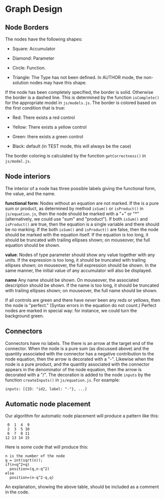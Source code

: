 # Graph Design


## Node Borders

The nodes have the following shapes:

* Square:  Accumulator

* Diamond: Parameter

* Circle:  Function. 

* Triangle:  The Type has not been defined.  In AUTHOR mode, the non-solution nodes may have this shape.

If the node has been completely specified, the border is solid.  Otherwise the border is a dashed line.  This is determined by the function
`isComplete()` for the appropriate model in `js/models.js`.
The border is colored based on the first condition that is true:

* Red: There exists a red control

* Yellow:  There exists a yellow control

* Green: there exists a green control

* Black: default (in TEST mode, this will always be the case)

The border coloring is calculated by the function `getCorrectness()` in `js/model.js`.

## Node interiors

The interior of a node has three possible labels giving the functional
form, the value, and the name.  

**functional form**:  Nodes without an equation are not marked.
If the is a pure sum or product, as determined by method 
`isSum()` or `isProduct()` in `js/equation.js`, 
then the node should be marked with a "+" or "*" (alternatively, we could
use "sum" and "product").
If both `isSum()` and `isProduct()` are true, then the equation is 
a single variable and there should be no marking.
If the both `isSum()` and `isProduct()` are false, then the node should
be marked with the equation itself.  If the equation is too long,
it should be truncated with trailing ellipses shown; on mouseover,
the full equation should be shown.

**value**:  Nodes of type parameter should show any value together 
with any units.  If the expression is too long,
it should be truncated with trailing ellipses shown; on mouseover,
the full expression should be shown.
In the same manner, the initial value of any accumulator will also
be displayed.

**name** Any name should be shown. On mouseover, the associated description 
should be shown.  If the name is too long, it should be truncated with 
trailing ellipses shown; on mouseover,
the full name should be shown.

If all controls are green and there have *never* been any reds or yellows, then the node is "perfect."
(Syntax errors in the equation do not count.)
Perfect nodes are marked in special way:  for instance, we could turn the background green.

## Connectors

Connectors have no labels.  The there is an arrow at the target end of 
the connector.  When the node is a pure sum (as discussed above) and the 
quantity associated with the connector has a negative contribution to 
the node equation, then the arrow is decorated with a "-". Likewise 
when the node is a pure product, and the quantity associated with 
the connector appears in the denominator of the node equation, then 
the arrow is decorated with a "/".  The decoration is 
added to the node `inputs` by the function `createInputs()` in 
`js/equation.js`.
For example:

    inputs: [{ID: "id2, label: "-"}, ...]

## Automatic node placement ##

Our algorithm for automatic node placement will
produce a pattern like this:

     0  1  4  9
     2  3  5 10
     6  7  8 11
    12 13 14 15

Here is some code that will produce this:

    n is the number of the node
    q = int(sqrt(n));
    if(n<q^2+q)
      position=(q,n-q^2)
    else
      position=(n-q^2-q,q)

An explanation, showing the above table, should be included as a comment in the code.
